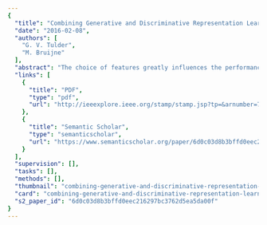 ```yaml
---
{
  "title": "Combining Generative and Discriminative Representation Learning for Lung CT Analysis With Convolutional Restricted Boltzmann Machines",
  "date": "2016-02-08",
  "authors": [
    "G. V. Tulder",
    "M. Bruijne"
  ],
  "abstract": "The choice of features greatly influences the performance of a tissue classification system. Despite this, many systems are built with standard, predefined filter banks that are not optimized for that particular application. Representation learning methods such as restricted Boltzmann machines may outperform these standard filter banks because they learn a feature description directly from the training data. Like many other representation learning methods, restricted Boltzmann machines are unsupervised and are trained with a generative learning objective; this allows them to learn representations from unlabeled data, but does not necessarily produce features that are optimal for classification. In this paper we propose the convolutional classification restricted Boltzmann machine, which combines a generative and a discriminative learning objective. This allows it to learn filters that are good both for describing the training data and for classification. We present experiments with feature learning for lung texture classification and airway detection in CT images. In both applications, a combination of learning objectives outperformed purely discriminative or generative learning, increasing, for instance, the lung tissue classification accuracy by 1 to 8 percentage points. This shows that discriminative learning can help an otherwise unsupervised feature learner to learn filters that are optimized for classification.",
  "links": [
    {
      "title": "PDF",
      "type": "pdf",
      "url": "http://ieeexplore.ieee.org/stamp/stamp.jsp?tp=&arnumber=7401039"
    },
    {
      "title": "Semantic Scholar",
      "type": "semanticscholar",
      "url": "https://www.semanticscholar.org/paper/6d0c03d8b3bffd0eec216297bc3762d5ea5da00f"
    }
  ],
  "supervision": [],
  "tasks": [],
  "methods": [],
  "thumbnail": "combining-generative-and-discriminative-representation-learning-for-lung-ct-analysis-with-convolutional-restricted-boltzmann-machines-thumb.jpg",
  "card": "combining-generative-and-discriminative-representation-learning-for-lung-ct-analysis-with-convolutional-restricted-boltzmann-machines-card.jpg",
  "s2_paper_id": "6d0c03d8b3bffd0eec216297bc3762d5ea5da00f"
}
---
```


